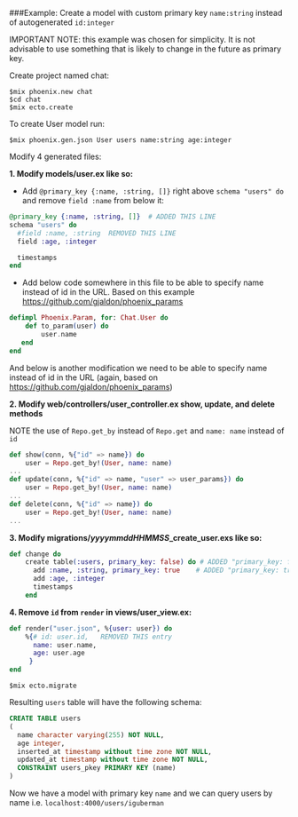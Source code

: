###Example: Create a model with custom primary key `name:string` instead of autogenerated `id:integer`

IMPORTANT NOTE: this example was chosen for simplicity.  It is not advisable to use something that is likely to change
in the future as primary key.  

Create project named chat:

```console
$mix phoenix.new chat
$cd chat
$mix ecto.create
```

To create User model run: 
```console
$mix phoenix.gen.json User users name:string age:integer
```

Modify 4 generated files:

**1. Modify models/user.ex like so:**

* Add `@primary_key {:name, :string, []}` right above `schema "users" do` and remove `field :name` from below it:
```elixir
@primary_key {:name, :string, []}  # ADDED THIS LINE
schema "users" do
  #field :name, :string  REMOVED THIS LINE
  field :age, :integer

  timestamps
end
```
    
* Add below code somewhere in this file to be able to specify name instead of id in the URL.
    Based on this example https://github.com/gjaldon/phoenix_params
```elixir
defimpl Phoenix.Param, for: Chat.User do 
    def to_param(user) do
        user.name
   end
end
```
And below is another modification we need to be able to specify name instead of id in the URL
(again, based on https://github.com/gjaldon/phoenix_params)

**2. Modify web/controllers/user_controller.ex show, update, and delete methods**

NOTE the use of `Repo.get_by` instead of `Repo.get` and `name: name` instead of `id`
```elixir
def show(conn, %{"id" => name}) do
    user = Repo.get_by!(User, name: name) 
...
def update(conn, %{"id" => name, "user" => user_params}) do
    user = Repo.get_by!(User, name: name) 
...
def delete(conn, %{"id" => name}) do
    user = Repo.get_by!(User, name: name) 
...
```
**3. Modify migrations/*yyyymmddHHMMSS*_create_user.exs like so:**
```elixir
def change do
    create table(:users, primary_key: false) do # ADDED "primary_key: false"
      add :name, :string, primary_key: true    # ADDED "primary_key: true"
      add :age, :integer
      timestamps
    end
```

**4. Remove `id` from `render` in views/user_view.ex:**
```elixir
def render("user.json", %{user: user}) do
    %{# id: user.id,   REMOVED THIS entry
      name: user.name,
      age: user.age
     }
end
```

```console
$mix ecto.migrate
```

Resulting `users` table will have the following schema:
```sql
CREATE TABLE users
(
  name character varying(255) NOT NULL,
  age integer,
  inserted_at timestamp without time zone NOT NULL,
  updated_at timestamp without time zone NOT NULL,
  CONSTRAINT users_pkey PRIMARY KEY (name)
)
```

Now we have a model with primary key `name` and we can query users by name i.e. `localhost:4000/users/iguberman`

